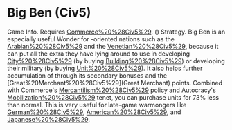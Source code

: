 # Big Ben (Civ5)

Game Info.
Requires [Commerce%20%28Civ5%29](Commerce). ()
Strategy.
Big Ben is an especially useful Wonder for -oriented nations such as the [Arabian%20%28Civ5%29](Arabs) and the [Venetian%20%28Civ5%29](Venetians), because it can put all the extra they have lying around to use in developing [City%20%28Civ5%29](cities) (by buying [Building%20%28Civ5%29](buildings)) or developing their military (by buying [Unit%20%28Civ5%29](units)). It also helps further accumulation of through its secondary bonuses and the [Great%20Merchant%20%28Civ5%29](Great Merchant) points.
Combined with Commerce's [Mercantilism%20%28Civ5%29](Mercantilism) policy and Autocracy's [Mobilization%20%28Civ5%29](Mobilization) tenet, you can purchase units for 73% less than normal. This is very useful for late-game warmongers like [German%20%28Civ5%29](Germany), [American%20%28Civ5%29](America), and [Japanese%20%28Civ5%29](Japan).